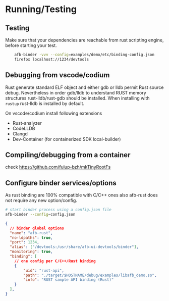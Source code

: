 # Running/Testing

## Testing

Make sure that your dependencies are reachable from rust scripting engine, before starting your test.

```bash
    afb-binder -vvv --config=examples/demo/etc/binding-config.json
    firefox localhost://1234/devtools
```

## Debugging from vscode/codium

Rust generate standard ELF object and either gdb or lldb permit Rust source debug. Nevertheless in
order gdb/lldb to understand RUST memory structures rust-lldb/rust-gdb should be installed. When installing
with ```rustup``` rust-lldb is installed by default.

On vscode/codium install following extensions

* Rust-analyzer
* CodeLLDB
* Clangd
* Dev-Container (for containerized SDK local-builder)

## Compiling/debugging from a container

check https://github.com/fulup-bzh/mkTinyRootFs

## Configure binder services/options

As rust binding are 100% compatible with C/C++ ones also afb-rust does not require any new option/config.

```bash
# start binder process using a config.json file
afb-binder --config=config.json
```

```json
{
  // binder global options
  "name": "afb-rust",
  "no-ldpaths": true,
  "port": 1234,
  "alias": ["/devtools:/usr/share/afb-ui-devtools/binder"],
  "monitoring": true,
  "binding": [
    // one config per C/C++/Rust binding
    {
        "uid": "rust-api",
        "path": "./target/$HOSTNAME/debug/examples/libafb_demo.so",
        "info": "RUST sample API binding (Rust)"
    }
  ],
}
```
